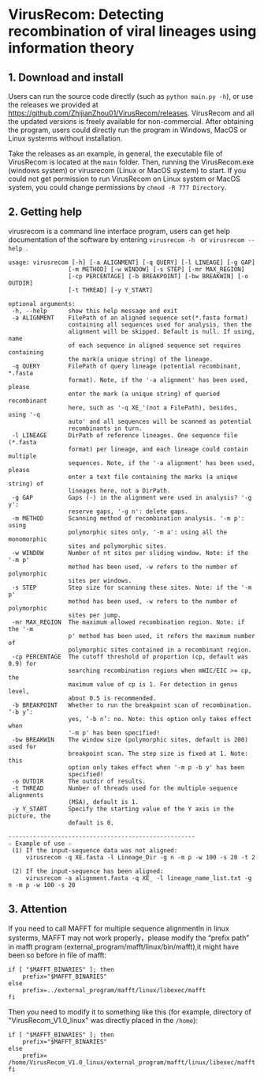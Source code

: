 # VirusRecom: Detecting recombination of viral lineages using information theory

## 1. Download and install
Users can run the source code directly (such as ```python main.py -h```), or use the releases we provided at https://github.com/ZhijianZhou01/VirusRecom/releases. VirusRecom and all the updated versions is freely available for non-commercial. After obtaining the program, users could directly run the program in Windows, MacOS or Linux systerms without installation.

Take the releases as an example, in general, the executable file of VirusRecom is located at the  ```main``` folder. Then, running the VirusRecom.exe (windows system) or virusrecom (Linux or MacOS system) to start. If you could not get permission to run VirusRecom on Linux system or MacOS system, you could change permissions by ```chmod -R 777 Directory```. 


## 2. Getting help
virusrecom is a command line interface program, users can get help documentation of the software by entering  ```virusrecom -h ``` or  ```virusrecom --help ```. 

 ```
usage: virusrecom [-h] [-a ALIGNMENT] [-q QUERY] [-l LINEAGE] [-g GAP]
                  [-m METHOD] [-w WINDOW] [-s STEP] [-mr MAX_REGION]
                  [-cp PERCENTAGE] [-b BREAKPOINT] [-bw BREAKWIN] [-o OUTDIR]
                  [-t THREAD] [-y Y_START]

optional arguments:
  -h, --help      show this help message and exit
  -a ALIGNMENT    FilePath of an aligned sequence set(*.fasta format)
                  containing all sequences used for analysis, then the
                  alignment will be skipped. Default is null. If using, name
                  of each sequence in aligned sequence set requires containing
                  the mark(a unique string) of the lineage.
  -q QUERY        FilePath of query lineage (potential recombinant, *.fasta
                  format). Note, if the '-a alignment' has been used, please
                  enter the mark (a unique string) of queried recombinant
                  here, such as '-q XE_'(not a FilePath), besides, using '-q
                  auto' and all sequences will be scanned as potential
                  recombinants in turn.
  -l LINEAGE      DirPath of reference lineages. One sequence file (*.fasta
                  format) per lineage, and each lineage could contain multiple
                  sequences. Note, if the '-a alignment' has been used, please
                  enter a text file containing the marks (a unique string) of
                  lineages here, not a DirPath.
  -g GAP          Gaps (-) in the alignment were used in analysis? '-g y':
                  reserve gaps, '-g n': delete gaps.
  -m METHOD       Scanning method of recombination analysis. '-m p': using
                  polymorphic sites only, '-m a': using all the monomorphic
                  sites and polymorphic sites.
  -w WINDOW       Number of nt sites per sliding window. Note: if the '-m p'
                  method has been used, -w refers to the number of polymorphic
                  sites per windows.
  -s STEP         Step size for scanning these sites. Note: if the '-m p'
                  method has been used, -w refers to the number of polymorphic
                  sites per jump.
  -mr MAX_REGION  The maximum allowed recombination region. Note: if the '-m
                  p' method has been used, it refers the maximum number of
                  polymorphic sites contained in a recombinant region.
  -cp PERCENTAGE  The cutoff threshold of proportion (cp, default was 0.9) for
                  searching recombination regions when mWIC/EIC >= cp, the
                  maximum value of cp is 1. For detection in genus level,
                  about 0.5 is recommended.
  -b BREAKPOINT   Whether to run the breakpoint scan of recombination. ‘-b y’:
                  yes, ‘-b n’: no. Note: this option only takes effect when
                  '-m p' has been specified!
  -bw BREAKWIN    The window size (polymorphic sites, default is 200) used for
                  breakpoint scan. The step size is fixed at 1. Note: this
                  option only takes effect when '-m p -b y' has been
                  specified!
  -o OUTDIR       The outdir of results.
  -t THREAD       Number of threads used for the multiple sequence alignments
                  (MSA), default is 1.
  -y Y_START      Specify the starting value of the Y axis in the picture, the
                  default is 0.

-----------------------------------------------------
☆ Example of use ☆
  (1) If the input-sequence data was not aligned:
      virusrecom -q XE.fasta -l Lineage_Dir -g n -m p -w 100 -s 20 -t 2

  (2) If the input-sequence has been aligned:
      virusrecom -a alignment.fasta -q XE_ -l lineage_name_list.txt -g n -m p -w 100 -s 20
 ```

## 3. Attention
If you need to call MAFFT for multiple sequence alignmentIn in linux systerms, MAFFT may not work properly，please modify the “prefix path” in mafft program (external_program/mafft/linux/bin/mafft),it might have been so before in file of mafft:

```
if [ "$MAFFT_BINARIES" ]; then
	prefix="$MAFFT_BINARIES"
else        
	prefix=../external_program/mafft/linux/libexec/mafft
fi
```

Then you need to modify it to something like this (for example, directory of "VirusRecom_V1.0_linux" was directly placed in the ```/home```):

```
if [ "$MAFFT_BINARIES" ]; then
	prefix="$MAFFT_BINARIES"
else        
	prefix= /home/VirusRecom_V1.0_linux/external_program/mafft/linux/libexec/mafft
fi
```

